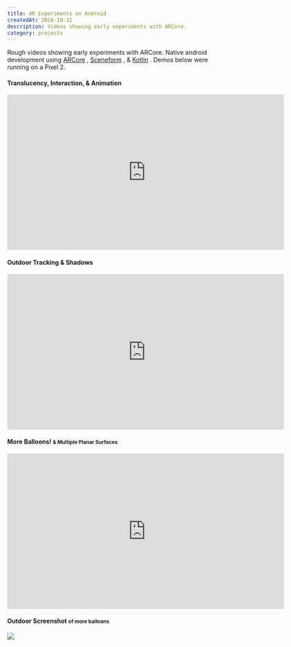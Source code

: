 ```yaml
---
title: AR Experiments on Android
createdAt: 2018-10-31
description: Videos showing early experiments with ARCore.
category: projects
---
```


Rough videos showing early experiments with ARCore. Native android development using
<a href="https://developers.google.com/ar/">ARCore</a>
,
<a href="https://developers.google.com/ar/develop/java/sceneform/">Sceneform</a>
, &
<a href="https://kotlinlang.org/">Kotlin</a>
. Demos below were running on a Pixel 2.


<h4>Translucency, Interaction, & Animation</h4>
<div class="video-responsive">
  <iframe
    allowfullscreen
    frameborder="0"
    height="360"
    src="https://www.youtube.com/embed/ijGqoRWVDBU?feature=oembed&rel=0&modestbranding=1"
    width="640"
  ></iframe>
</div>

<h4>Outdoor Tracking &amp; Shadows</h4>
<div class="video-responsive">
  <iframe
    allowfullscreen
    frameborder="0"
    height="360"
    src="https://www.youtube.com/embed/T1brLcj5EKc?feature=oembed&rel=0&modestbranding=1"
    width="640"
  ></iframe>
</div>

<h4>
  More Balloons!
  <small>&amp; Multiple Planar Surfaces</small>
</h4>
<div class="video-responsive">
  <iframe
    allowfullscreen
    frameborder="0"
    height="360"
    src="https://www.youtube.com/embed/M3w2ZxQ_RUk?feature=oembed&rel=0&modestbranding=1"
    width="640"
  ></iframe>
</div>

<h4>
  Outdoor Screenshot
  <small>of more balloons</small>
</h4>
<div>
  <img class="img-fluid rounded" src="/i/projects/2018/1031-android-ar/ar-balloons-scrshot.png" />
</div>
